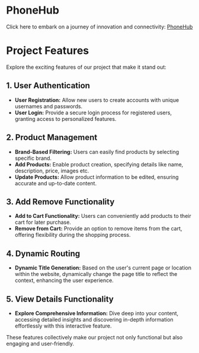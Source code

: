 # PhoneHub

Click here to embark on a journey of innovation and connectivity: [PhoneHub](https://phone-hub-20a77.web.app/)

# Project Features

Explore the exciting features of our project that make it stand out:

## 1. User Authentication

- **User Registration:** Allow new users to create accounts with unique usernames and passwords.
- **User Login:** Provide a secure login process for registered users, granting access to personalized features.

## 2. Product Management

- **Brand-Based Filtering:** Users can easily find products by selecting specific brand.
- **Add Products:** Enable product creation, specifying details like name, description, price, images etc.
- **Update Products:** Allow product information to be edited, ensuring accurate and up-to-date content.

## 3. Add Remove Functionality

- **Add to Cart Functionality:** Users can conveniently add products to their cart for later purchase.
- **Remove from Cart:** Provide an option to remove items from the cart, offering flexibility during the shopping process.

## 4. Dynamic Routing

- **Dynamic Title Generation:** Based on the user's current page or location within the website, dynamically change the page title to reflect the context, enhancing the user experience.

## 5. View Details Functionality

- **Explore Comprehensive Information:** Dive deep into your content, accessing detailed insights and discovering in-depth information effortlessly with this interactive feature.

These features collectively make our project not only functional but also engaging and user-friendly.
